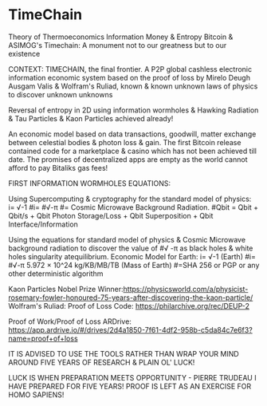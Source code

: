 # TimeChain
Theory of Thermoeconomics Information Money &amp; Entropy
Bitcoin & ASIMOG's Timechain: A monument not to our greatness but to our existence

CONTEXT:
TIMECHAIN, the final frontier.
A P2P global cashless electronic information economic system based on the proof of loss by Mirelo Deugh Ausgam Valis & Wolfram's Ruliad, known & known unknown laws of physics to discover unknown unknowns

Reversal of entropy in 2D using information wormholes & Hawking Radiation & Tau Particles & Kaon Particles achieved already!

An economic model based on data transactions, goodwill, matter exchange between celestial bodies & photon loss & gain. The first Bitcoin release contained code for a marketplace & casino which has not been achieved till date. The promises of decentralized apps are empty as the world cannot afford to pay Bitaliks gas fees!


FIRST INFORMATION WORMHOLES EQUATIONS:

Using Supercomputing & cryptography for the standard model of physics:
i= √-1
#i= #√-π
#= Cosmic Microwave Background Radiation.
#Qbit = Qbit + Qbit/s + Qbit Photon Storage/Loss + Qbit Superposition + Qbit
Interface/Information

Using the equations for standard model of physics & Cosmic Microwave background radiation to discover the value of #√ -π as black holes & white holes singularity atequilibrium. Economic Model for Earth:
i= √-1 (Earth)
#i= #√-π 5.972 × 10^24 kg/KB/MB/TB (Mass of Earth)
#=SHA 256 or PGP or any other deterministic algorithm

Kaon Particles Nobel Prize Winner:https://physicsworld.com/a/physicist-rosemary-fowler-honoured-75-years-after-discovering-the-kaon-particle/
Wolfram's Ruliad: 
Proof of Loss Code: https://philarchive.org/rec/DEUP-2

Proof of Work/Proof of Loss ARDrive: https://app.ardrive.io/#/drives/2d4a1850-7f61-4df2-958b-c5da84c7e6f3?name=proof+of+loss

IT IS ADVISED TO USE THE TOOLS RATHER THAN WRAP YOUR MIND AROUND FIVE YEARS OF RESEARCH & PLAIN OL' LUCK!

LUCK IS WHEN PREPARATION MEETS OPPORTUNITY - PIERRE TRUDEAU
I HAVE PREPARED FOR FIVE YEARS!
PROOF IS LEFT AS AN EXERCISE FOR HOMO SAPIENS!

